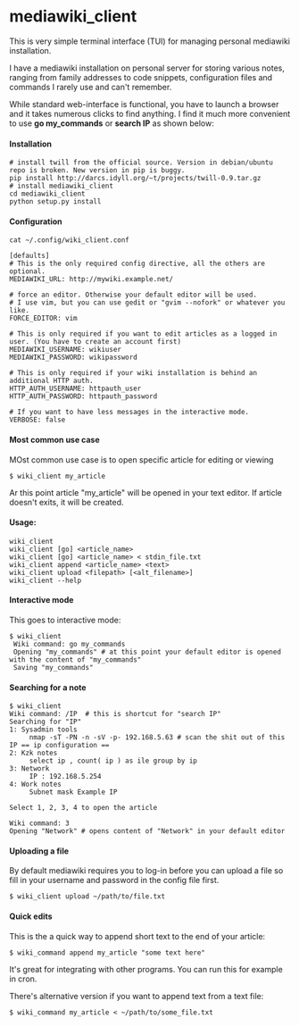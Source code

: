 mediawiki_client
================

This is very simple terminal interface (TUI) for managing personal mediawiki installation.

I have a mediawiki installation on personal server for storing various notes, ranging from family addresses to code snippets, configuration files and commands I rarely use and can't remember.

While standard web-interface is functional, you have to launch a browser and it takes numerous clicks to find anything. 
I find it much more convenient to use **go my_commands** or **search IP** as shown below:

#### Installation ####

    # install twill from the official source. Version in debian/ubuntu repo is broken. New version in pip is buggy.
    pip install http://darcs.idyll.org/~t/projects/twill-0.9.tar.gz
    # install mediawiki_client
    cd mediawiki_client
    python setup.py install

#### Configuration ####
    
    cat ~/.config/wiki_client.conf
    
    [defaults]
    # This is the only required config directive, all the others are optional.
    MEDIAWIKI_URL: http://mywiki.example.net/
    
    # force an editor. Otherwise your default editor will be used.
    # I use vim, but you can use gedit or "gvim --nofork" or whatever you like.
    FORCE_EDITOR: vim
    
    # This is only required if you want to edit articles as a logged in user. (You have to create an account first)
    MEDIAWIKI_USERNAME: wikiuser
    MEDIAWIKI_PASSWORD: wikipassword
    
    # This is only required if your wiki installation is behind an additional HTTP auth.
    HTTP_AUTH_USERNAME: httpauth_user
    HTTP_AUTH_PASSWORD: httpauth_password
    
    # If you want to have less messages in the interactive mode.
    VERBOSE: false

#### Most common use case

MOst common use case is to open specific article for editing or viewing

    $ wiki_client my_article
    
Ar this point article "my_article" will be opened in your text editor.
If article doesn't exits, it will be created.

#### Usage:

    
    wiki_client
    wiki_client [go] <article_name>
    wiki_client [go] <article_name> < stdin_file.txt
    wiki_client append <article_name> <text>
    wiki_client upload <filepath> [<alt_filename>]
    wiki_client --help


#### Interactive mode
    
This goes to interactive mode:

    $ wiki_client
     Wiki command: go my_commands 
     Opening "my_commands" # at this point your default editor is opened with the content of "my_commands"
     Saving "my_commands"


     
#### Searching for a note

    $ wiki_client
    Wiki command: /IP  # this is shortcut for "search IP"
    Searching for "IP"
    1: Sysadmin tools 
    	 nmap -sT -PN -n -sV -p- 192.168.5.63 # scan the shit out of this IP == ip configuration ==
    2: Kzk notes 
    	 select ip , count( ip ) as ile group by ip 
    3: Network 
    	 IP : 192.168.5.254
    4: Work notes 
    	 Subnet mask Example IP 
        
    Select 1, 2, 3, 4 to open the article
     
    Wiki command: 3
    Opening "Network" # opens content of "Network" in your default editor

#### Uploading a file

By default mediawiki requires you to log-in before you can upload a file so fill in your username and password in the config file first. 
    
    $ wiki_client upload ~/path/to/file.txt

#### Quick edits

This is the a quick way to append short text to the end of your article:

    $ wiki_command append my_article "some text here"
    
It's great for integrating with other programs. You can run this for example in cron.

There's alternative version if you want to append text from a text file:

    $ wiki_command my_article < ~/path/to/some_file.txt
    


    

